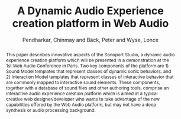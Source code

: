 --- 
title: "A Dynamic Audio Experience creation platform in Web Audio" 
abstract: "This paper describes innovative aspects of the Sonoport Studio, a dynamic audio experience creation platform which will be presented in a demonstration at the 1st Web Audio Conference in Paris. Two key components of the platform are 1) Sound Model templates that represent classes of dynamic sonic behaviors, and 2) Interaction Model templates that represent classes of interactive behavior that are commonly mapped to interactive sound elements. These components, together with a database of sound files and other authoring tools, comprise an interactive audio experience creation platform which is aimed at a typical creative web designer/developer who wants to take advantage of the new capabilities offered by the Web Audio platform, but may not have a deep synthesis or audio processing background." 
address: "Paris" 
author: "Pendharkar, Chinmay and Bäck, Peter and Wyse, Lonce"
webAuthor: "Chinmay Pendharkar, Peter Bäck, Lonce Wyse" 
booktitle: "Proceedings of the International Web Audio Conference" 
editor: "Goldszmidt, Samuel and Schnell, Norbert and Saiz, Victor and Matuszewski, Benjamin" 
month: "January"
pages: "" 
publisher: "IRCAM" 
series: "WAC '15"
track: "Poster"  
year: "2015" 
id: "2015_EA_13" 
tags: year2015
media: none 
pdflink: /_data/papers/pdf/2015/2015_13.pdf
ISSN: 2663-5844
---